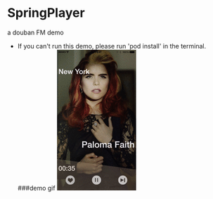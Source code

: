 # SpringPlayer
a douban FM demo
- If you can't run this demo, please run 'pod install' in the terminal.
###demo gif
![SpringPlayer](https://github.com/jacklandrin/SpringPlayer/raw/master/demo.gif)